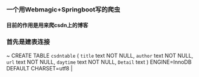 ### 一个用Webmagic+Springboot写的爬虫

#### 目前的作用是用来爬csdn上的博客

### 首先是建表连接
~ CREATE TABLE `csdntable` (
  `title` text NOT NULL,
  `author` text NOT NULL,
  `url` text NOT NULL,
  `daytime` text NOT NULL,
  `Detail` text
) ENGINE=InnoDB DEFAULT CHARSET=utf8 |
